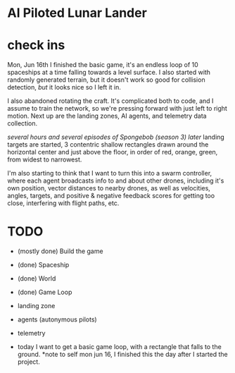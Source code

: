 # AI Piloted Lunar Lander

# check ins
Mon, Jun 16th
I finished the basic game, it's an endless loop of 10 spaceships at a time falling towards a level surface. I also started with randomly generated terrain, but it doesn't work so good for collision detection, *but* it looks nice so I left it in.

I also abandoned rotating the craft. It's complicated both to code, and I assume to train the network, so we're pressing forward with just left to right motion. Next up are the landing zones, AI agents, and telemetry data collection.

*several hours and several episodes of Spongebob (season 3) later*  landing targets are started, 3 contentric shallow rectangles drawn around the horizontal center and just above the floor, in order of red, orange, green, from widest to narrowest.

I'm also starting to think that I want to turn this into a swarm controller, where each agent broadcasts info to and about other drones, including it's own position, vector distances to nearby drones, as well as velocities, angles, targets, and positive & negative feedback scores for getting too close, interfering with flight paths, etc.

# TODO
- (mostly done) Build the game
- (done) Spaceship
- (done) World
- (done) Game Loop
- landing zone
- agents (autonymous pilots)
- telemetry

- today I want to get a basic game loop, with a rectangle that falls to the ground.
  *note to self mon jun 16, I finished this the day after I started the project.